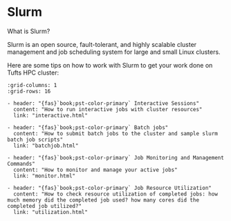 # Slurm

What is Slurm?

Slurm is an open source, fault-tolerant, and highly scalable cluster management and job scheduling system for large and small Linux clusters. 

Here are some tips on how to work with Slurm to get your work done on Tufts HPC cluster:


```{gallery-grid}
:grid-columns: 1
:grid-rows: 16

- header: "{fas}`book;pst-color-primary` Interactive Sessions"
  content: "How to run interactive jobs with cluster resources"
  link: "interactive.html"

- header: "{fas}`book;pst-color-primary` Batch jobs"
  content: "How to submit batch jobs to the cluster and sample slurm batch job scripts"
  link: "batchjob.html"

- header: "{fas}`book;pst-color-primary` Job Monitoring and Management Commands"
  content: "How to monitor and manage your active jobs"
  link: "monitor.html"

- header: "{fas}`book;pst-color-primary` Job Resource Utilization"
  content: "How to check resource utilization of completed jobs: how much memory did the completed job used? how many cores did the completed job utilized?"
  link: "utilization.html"


```


